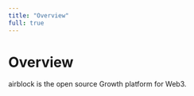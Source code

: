 ```yaml
---
title: "Overview"
full: true
---
```


# Overview

airblock is the open source Growth platform for Web3.


